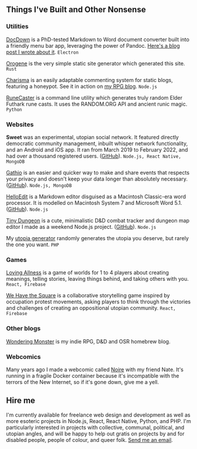 ## Things I've Built and Other Nonsense

### Utilities

[DocDown](https://github.com/lowercasename/docdown) is a PhD-tested Markdown to Word document converter built into a friendly menu bar app, leveraging the power of Pandoc. [Here's a blog post I wrote about it](/blog/introducing-docdown). `Electron`

[Orogene](https://github.com/lowercasename/orogene) is the very simple static site generator which generated this site. `Rust`

[Charisma](https://github.com/lowercasename/charisma) is an easily adaptable commenting system for static blogs, featuring a honeypot. See it in action on [my RPG blog](https://wondering.monster). `Node.js`

[RuneCaster](https://github.com/lowercasename/RuneCaster) is a command line utility which generates truly random Elder Futhark rune casts. It uses the RANDOM.ORG API and ancient runic magic. `Python`

### Websites

**Sweet** was an experimental, utopian social network. It featured directly democratic community management, inbuilt whisper network functionality, and an Android and iOS app. It ran from March 2019 to February 2022, and had over a thousand registered users. ([GitHub](https://github.com/lowercasename/sweet)). `Node.js, React Native, MongoDB`

[Gathio](https://gath.io) is an easier and quicker way to make and share events that respects your privacy and doesn't keep your data longer than absolutely necessary. ([GitHub](https://github.com/lowercasename/gathio)). `Node.js, MongoDB`

[HelloEdit](https://helloedit.raphaelkabo.com) is a Markdown editor disguised as a Macintosh Classic-era word processor. It is modelled on Macintosh System 7 and Microsoft Word 5.1. ([GitHub](https://github.com/lowercasename/helloedit)). `Node.js`

[Tiny Dungeon](https://tinydungeon.raphaelkabo.com) is a cute, minimalistic D&D combat tracker and dungeon map editor I made as a weekend Node.js project. ([GitHub](https://github.com/lowercasename/tinydungeon)). `Node.js`

My [utopia generator](https://utopia.raphaelkabo.com/) randomly generates the utopia you deserve, but rarely the one you want. `PHP`

### Games

[Loving Allness](https://loving-allness.mimir.computer) is a game of worlds for 1 to 4 players about creating meanings, telling stories, leaving things behind, and taking others with you. `React, Firebase`

[We Have the Square](https://wehavethesquare.utopia.ac) is a collaborative storytelling game inspired by occupation protest movements, asking players to think through the victories and challenges of creating an oppositional utopian community. `React, Firebase` 

### Other blogs

[Wondering Monster](https://wondering.monster/) is my indie RPG, D&D and OSR homebrew blog.

### Webcomics

Many years ago I made a webcomic called [Noire](http://noire.raphaelkabo.com) with my friend Nate. It's running in a fragile Docker container because it's incompatible with the terrors of the New Internet, so if it's gone down, give me a yell.

## Hire me

I'm currently available for freelance web design and development as well as more esoteric projects in Node.js, React, React Native, Python, and PHP. I'm particularly interested in projects with collective, communal, political, and utopian angles, and will be happy to help out gratis on projects by and for disabled people, people of colour, and queer folk. [Send me an email](mailto:raphaelkabo@hey.com).
